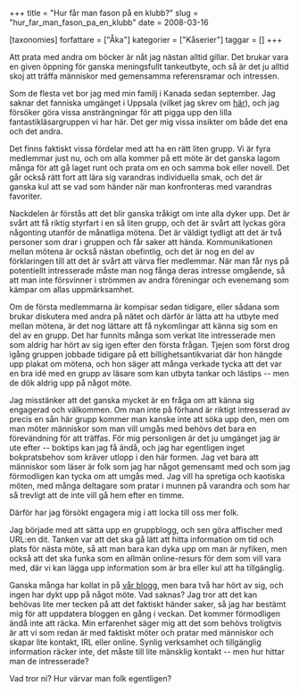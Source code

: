 +++
title = "Hur får man fason på en klubb?"
slug = "hur_far_man_fason_pa_en_klubb"
date = 2008-03-16

[taxonomies]
forfattare = ["Åka"]
kategorier = ["Kåserier"]
taggar = []
+++

Att prata med andra om böcker är nåt jag nästan alltid gillar. Det brukar vara en given öppning för ganska meningsfullt tankeutbyte, och så är det ju alltid skoj att träffa människor med gemensamma referensramar och intressen.

Som de flesta vet bor jag med min familj i Kanada sedan september. Jag saknar det fanniska umgänget i Uppsala (vilket jag skrev om [här](upsala-i-mina-drommar)), och jag försöker göra vissa ansträngningar för att pigga upp den lilla fantastikläsargruppen vi har här. Det ger mig vissa insikter om både det ena och det andra.

Det finns faktiskt vissa fördelar med att ha en rätt liten grupp. Vi är fyra medlemmar just nu, och om alla kommer på ett möte är det ganska lagom många för att gå laget runt och prata om en och samma bok eller novell. Det går också rätt fort att lära sig varandras individuella smak, och det är ganska kul att se vad som händer när man konfronteras med varandras favoriter.

Nackdelen är förstås att det blir ganska tråkigt om inte alla dyker upp. Det är svårt att få riktig styrfart i en så liten grupp, och det är svårt att lyckas göra någonting utanför de månatliga mötena. Det är väldigt tydligt att det är två personer som drar i gruppen och får saker att hända. Kommunikationen mellan mötena är också nästan obefintlig, och det är nog en del av förklaringen till att det är svårt att värva fler medlemmar. När man får nys på potentiellt intresserade måste man nog fånga deras intresse omgående, så att man inte försvinner i strömmen av andra föreningar och evenemang som kämpar om allas uppmärksamhet.

Om de första medlemmarna är kompisar sedan tidigare, eller sådana som brukar diskutera med andra på nätet och därför är lätta att ha utbyte med mellan mötena, är det nog lättare att få nykomlingar att känna sig som en del av en grupp. Det har funnits många som verkat lite intresserade men som aldrig har hört av sig igen efter den första frågan. Tjejen som först drog igång gruppen jobbade tidigare på ett billighetsantikvariat där hon hängde upp plakat om mötena, och hon säger att många verkade tycka att det var en bra idé med en grupp av läsare som kan utbyta tankar och lästips -- men de dök aldrig upp på något möte.

Jag misstänker att det ganska mycket är en fråga om att känna sig engagerad och välkommen. Om man inte på förhand är riktigt intresserad av precis en sån här grupp kommer man kanske inte att söka upp den, men om man möter människor som man vill umgås med behövs det bara en förevändning för att träffas. För mig personligen är det ju umgänget jag är ute efter -- boktips kan jag få ändå, och jag har egentligen inget bokpratsbehov som kräver utlopp i den här formen. Jag vet bara att människor som läser är folk som jag har något gemensamt med och som jag förmodligen kan tycka om att umgås med. Jag vill ha spretiga och kaotiska möten, med många deltagare som pratar i munnen på varandra och som har så trevligt att de inte vill gå hem efter en timme.

Därför har jag försökt engagera mig i att locka till oss mer folk.

Jag började med att sätta upp en gruppblogg, och sen göra affischer med URL:en dit. Tanken var att det ska gå lätt att hitta information om tid och plats för nästa möte, så att man bara kan dyka upp om man är nyfiken, men också att det ska funka som en allmän online-resurs för dem som vill vara med, där vi kan lägga upp information som är bra eller kul att ha tillgänglig.

Ganska många har kollat in på [vår blogg](http://fearlessfantasy.wordpress.com), men bara två har hört av sig, och ingen har dykt upp på något möte. Vad saknas? Jag tror att det kan behövas lite mer tecken på att det faktiskt händer saker, så jag har bestämt mig för att uppdatera bloggen en gång i veckan. Det kommer förmodligen ändå inte att räcka. Min erfarenhet säger mig att det som behövs troligtvis är att vi som redan är med faktiskt möter och pratar med människor och skapar lite kontakt, IRL eller online. Synlig verksamhet och tillgänglig information räcker inte, det måste till lite mänsklig kontakt -- men hur hittar man de intresserade?

Vad tror ni? Hur värvar man folk egentligen?
